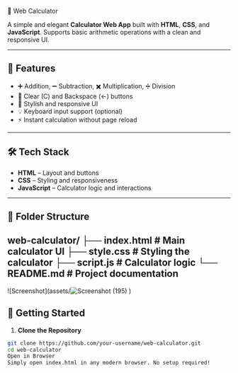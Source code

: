 🧮 Web Calculator

A simple and elegant **Calculator Web App** built with **HTML**, **CSS**, and **JavaScript**. Supports basic arithmetic operations with a clean and responsive UI.

---

## 🌟 Features

- ➕ Addition, ➖ Subtraction, ✖️ Multiplication, ➗ Division
- 🧠 Clear (C) and Backspace (←) buttons
- 🎨 Stylish and responsive UI
- 💡 Keyboard input support (optional)
- ⚡ Instant calculation without page reload

---

## 🛠️ Tech Stack

- **HTML** – Layout and buttons
- **CSS** – Styling and responsiveness
- **JavaScript** – Calculator logic and interactions

---

## 📁 Folder Structure

web-calculator/
├── index.html # Main calculator UI
├── style.css # Styling the calculator
├── script.js # Calculator logic
└── README.md # Project documentation
---
![Screenshot](assets/![Screenshot (195)](https://github.com/user-attachments/assets/92b15024-573c-4074-9003-fdce25463de1)
)

## 🚀 Getting Started

1. **Clone the Repository**
```bash
git clone https://github.com/your-username/web-calculator.git
cd web-calculator
Open in Browser
Simply open index.html in any modern browser. No setup required!
